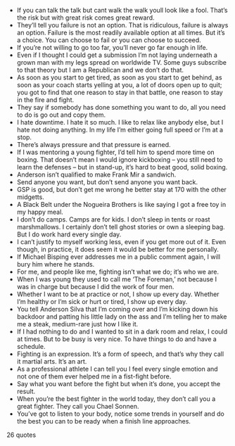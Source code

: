  - If you can talk the talk but cant walk the walk youll look like a fool. That’s the risk but with great risk comes great reward.
 - They’ll tell you failure is not an option. That is ridiculous, failure is always an option. Failure is the most readily available option at all times. But it’s a choice. You can choose to fail or you can choose to succeed.
 - If you’re not willing to go too far, you’ll never go far enough in life.
 - Even if I thought I could get a submission I’m not laying underneath a grown man with my legs spread on worldwide TV. Some guys subscribe to that theory but I am a Republican and we don’t do that.
 - As soon as you start to get tired, as soon as you start to get behind, as soon as your coach starts yelling at you, a lot of doors open up to quit; you got to find that one reason to stay in that battle, one reason to stay in the fire and fight.
 - They say if somebody has done something you want to do, all you need to do is go out and copy them.
 - I hate downtime. I hate it so much. I like to relax like anybody else, but I hate not doing anything. In my life I’m either going full speed or I’m at a stop.
 - There’s always pressure and that pressure is earned.
 - If I was mentoring a young fighter, I’d tell him to spend more time on boxing. That doesn’t mean I would ignore kickboxing – you still need to learn the defenses – but in stand-up, it’s hard to beat good, solid boxing.
 - Anderson isn’t qualified to make Frank Mir a sandwich.
 - Send anyone you want, but don’t send anyone you want back.
 - GSP is good, but don’t get me wrong he better stay at 170 with the other midgetts.
 - A Black Belt under the Nogueira Brothers is like saying I got a free toy in my happy meal.
 - I don’t do camps. Camps are for kids. I don’t sleep in tents or roast marshmallows. I certainly don’t tell ghost stories or own a sleeping bag. But I do work hard every single day.
 - I can’t justify to myself working less, even if you get more out of it. Even though, in practice, it does seem it would be better for me personally.
 - If Michael Bisping ever addresses me in a public comment again, I will bury him where he stands.
 - For me, and people like me, fighting isn’t what we do; it’s who we are.
 - When I was young they used to call me ‘The Foreman,’ not because I was in charge but because I did the work of four men.
 - Whether I want to be at practice or not, I show up every day. Whether I’m healthy or I’m sick or hurt or tired, I show up every day.
 - You tell Anderson Silva that I’m coming over and I’m kicking down his backdoor and patting his little lady on the ass and I’m telling her to make me a steak, medium-rare just how I like it.
 - If I had nothing to do and I wanted to sit in a dark room and relax, I could at times. But to be busy is very nice. To have things to do and have a schedule.
 - Fighting is an expression. It’s a form of speech, and that’s why they call it martial arts. It’s an art.
 - As a professional athlete I can tell you I feel every single emotion and not one of them ever helped me in a fist-fight before.
 - Say what you want before the fight but when it’s done, you accept the result.
 - When you’re the best fighter in the world today, they don’t call you a great fighter. They call you Chael Sonnen.
 - You’ve got to listen to your body, notice some trends in yourself and do the best you can to be ready when a finish line approaches.

26 quotes